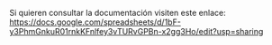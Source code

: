 Si quieren consultar la documentación visiten este enlace: https://docs.google.com/spreadsheets/d/1bF-y3PhmGnkuR01rnkKFnlfey3vTURvGPBn-x2gg3Ho/edit?usp=sharing
